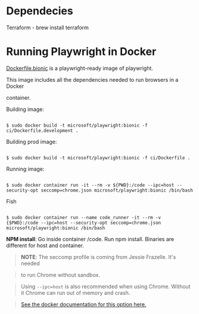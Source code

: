 # Dependecies

Terraform - brew install terraform

# Running Playwright in Docker

[Dockerfile.bionic](Dockerfile.bionic) is a playwright-ready image of playwright.

This image includes all the dependencies needed to run browsers in a Docker

container.

Building image:

```

$ sudo docker build -t microsoft/playwright:bionic -f ci/Dockerfile.development .

```

Building prod image:

```

$ sudo docker build -t microsoft/playwright:bionic -f ci/Dockerfile .

```

Running image:

```

$ sudo docker container run -it --rm -v ${PWD}:/code --ipc=host --security-opt seccomp=chrome.json microsoft/playwright:bionic /bin/bash

```

Fish

```

$ sudo docker container run --name code_runner -it --rm -v {$PWD}:/code --ipc=host --security-opt seccomp=chrome.json microsoft/playwright:bionic /bin/bash

```

**NPM install**: Go inside container /code. Run npm install. Binaries are different for host and container.

> **NOTE**: The seccomp profile is coming from Jessie Frazelle. It's needed

> to run Chrome without sandbox.

> Using `--ipc=host` is also recommended when using Chrome. Without it Chrome can run out of memory and crash.

> [See the docker documentation for this option here.](https://docs.docker.com/engine/reference/run/#ipc-settings---ipc)
